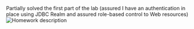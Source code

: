 Partially solved the first part of the lab (assured I have an authentication in place using JDBC Realm and assured role-based control to Web resources)
![Homework description](https://github.com/AdrianSmau/Java-Technologies-Labs/Lab9/blob/main/realm.JPG)
